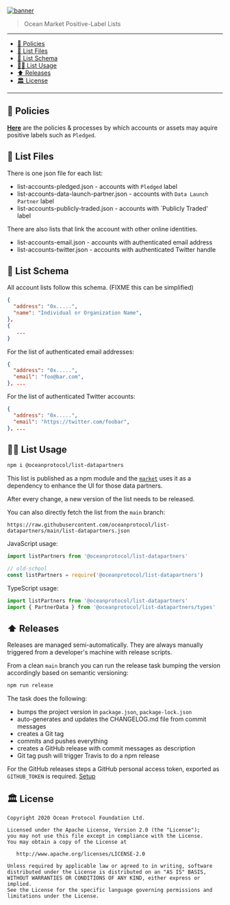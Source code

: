 [![banner](https://raw.githubusercontent.com/oceanprotocol/art/master/github/repo-banner%402x.png)](https://oceanprotocol.com)

> Ocean Market Positive-Label Lists

---

- [🦑 Policies](#-policies)
- [🐬 List Files](#-list-files)
- [🤿 List Schema](#-list-schema)
- [🏄‍♀️ List Usage](#️-list-usage)
- [⬆️ Releases](#️-releases)
- [🏛 License](#-license)

---

## 🦑 Policies

**[Here](policies/README.md)** are the policies & processes by which accounts or assets may aquire positive labels such as `Pledged`.

## 🐬 List Files

There is one json file for each list:
- list-accounts-pledged.json - accounts with `Pledged` label
- list-accounts-data-launch-partner.json - accounts with `Data Launch Partner` label
- list-accounts-publicly-traded.json - accounts with `Publicly Traded' label

There are also lists that link the account with other online identities. 
- list-accounts-email.json - accounts with authenticated email address
- list-accounts-twitter.json - accounts with authenticated Twitter handle

## 🤿 List Schema

All account lists follow this schema. (FIXME this can be simplified)

```json
{
  "address": "0x.....",
  "name": "Individual or Organization Name",
},
{
   ...
}
```

For the list of authenticated email addresses:
```json
{
  "address": "0x.....",
  "email": "foo@bar.com",
}, ...
```

For the list of authenticated Twitter accounts:
```json
{
  "address": "0x.....",
  "email": "https://twitter.com/foobar",
}, ...
```

## 🏄‍♀️ List Usage

```bash
npm i @oceanprotocol/list-datapartners
```

This list is published as a npm module and the [`market`](https://github.com/oceanprotocol/market) uses it as a dependency to enhance the UI for those data partners.

After every change, a new version of the list needs to be released.

You can also directly fetch the list from the `main` branch:

```text
https://raw.githubusercontent.com/oceanprotocol/list-datapartners/main/list-datapartners.json
```

JavaScript usage:

```js
import listPartners from '@oceanprotocol/list-datapartners'

// old-school
const listPartners = require('@oceanprotocol/list-datapartners')
```

TypeScript usage:

```ts
import listPartners from '@oceanprotocol/list-datapartners'
import { PartnerData } from '@oceanprotocol/list-datapartners/types'
```

## ⬆️ Releases

Releases are managed semi-automatically. They are always manually triggered from a developer's machine with release scripts.

From a clean `main` branch you can run the release task bumping the version accordingly based on semantic versioning:

```bash
npm run release
```

The task does the following:

- bumps the project version in `package.json`, `package-lock.json`
- auto-generates and updates the CHANGELOG.md file from commit messages
- creates a Git tag
- commits and pushes everything
- creates a GitHub release with commit messages as description
- Git tag push will trigger Travis to do a npm release

For the GitHub releases steps a GitHub personal access token, exported as `GITHUB_TOKEN` is required. [Setup](https://github.com/release-it/release-it#github-releases)

## 🏛 License

```text
Copyright 2020 Ocean Protocol Foundation Ltd.

Licensed under the Apache License, Version 2.0 (the "License");
you may not use this file except in compliance with the License.
You may obtain a copy of the License at

   http://www.apache.org/licenses/LICENSE-2.0

Unless required by applicable law or agreed to in writing, software
distributed under the License is distributed on an "AS IS" BASIS,
WITHOUT WARRANTIES OR CONDITIONS OF ANY KIND, either express or implied.
See the License for the specific language governing permissions and
limitations under the License.
```
